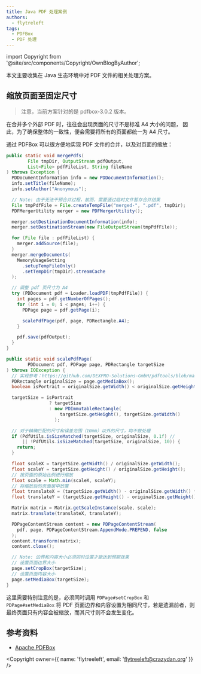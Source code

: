 ```yaml
---
title: Java PDF 处理案例
authors:
  - flytreleft
tags:
  - PDFBox
  - PDF 处理
---
```


import Copyright from '@site/src/components/Copyright/OwnBlogByAuthor';

本文主要收集在 Java 生态环境中对 PDF 文件的相关处理方案。

<!-- more -->

## 缩放页面至固定尺寸

> 注意，当前方案针对的是 pdfbox-3.0.2 版本。

在合并多个外部 PDF 时，往往会出现页面的尺寸不是标准 A4 大小的问题，
因此，为了确保整体的一致性，便会需要将所有的页面都统一为 A4 尺寸。

通过 PDFBox 可以很方便地实现 PDF 文件的合并，以及对页面的缩放：

```java {75-78}
public static void mergePdfs(
        File tmpDir, OutputStream pdfOutput,
        List<File> pdfFileList, String fileName
) throws Exception {
  PDDocumentInformation info = new PDDocumentInformation();
  info.setTitle(fileName);
  info.setAuthor("Anonymous");

  // Note: 由于无法干预合并过程，故而，需要通过临时文件暂存合并结果
  File tmpPdfFile = File.createTempFile("merged-", ".pdf", tmpDir);
  PDFMergerUtility merger = new PDFMergerUtility();

  merger.setDestinationDocumentInformation(info);
  merger.setDestinationStream(new FileOutputStream(tmpPdfFile));

  for (File file : pdfFileList) {
    merger.addSource(file);
  }
  merger.mergeDocuments(
    MemoryUsageSetting
      .setupTempFileOnly()
      .setTempDir(tmpDir).streamCache
  );

  // 调整 pdf 页尺寸为 A4
  try (PDDocument pdf = Loader.loadPDF(tmpPdfFile)) {
    int pages = pdf.getNumberOfPages();
    for (int i = 0; i < pages; i++) {
      PDPage page = pdf.getPage(i);

      scalePdfPage(pdf, page, PDRectangle.A4);
    }

    pdf.save(pdfOutput);
  }
}

public static void scalePdfPage(
        PDDocument pdf, PDPage page, PDRectangle targetSize
) throws IOException {
  // 实现参考：https://github.com/DEXPRO-Solutions-GmbH/pdftools/blob/main/src/main/java/one/squeeze/pdftools/cli/cmds/FixPDFCommand.java
  PDRectangle originalSize = page.getMediaBox();
  boolean isPortrait = originalSize.getWidth() < originalSize.getHeight();

  targetSize = isPortrait
                ? targetSize
                : new PDImmutableRectangle(
                    targetSize.getHeight(), targetSize.getWidth()
                  );

  // 对于精确匹配的尺寸和误差范围（10mm）以外的尺寸，均不做处理
  if (PdfUtils.isSizeMatched(targetSize, originalSize, 0.1f) //
      || !PdfUtils.isSizeMatched(targetSize, originalSize, 10)) {
    return;
  }

  float scaleX = targetSize.getWidth() / originalSize.getWidth();
  float scaleY = targetSize.getHeight() / originalSize.getHeight();
  // 按页面的原始比例进行缩放
  float scale = Math.min(scaleX, scaleY);
  // 将缩放后的页面居中放置
  float translateX = (targetSize.getWidth() - originalSize.getWidth() * scale) / 2;
  float translateY = (targetSize.getHeight() - originalSize.getHeight() * scale) / 2;

  Matrix matrix = Matrix.getScaleInstance(scale, scale);
  matrix.translate(translateX, translateY);

  PDPageContentStream content = new PDPageContentStream(
    pdf, page, PDPageContentStream.AppendMode.PREPEND, false
  );
  content.transform(matrix);
  content.close();

  // Note: 边界和内容大小必须同时设置才能达到预期效果
  // 设置页面边界大小
  page.setCropBox(targetSize);
  // 设置页面内容大小
  page.setMediaBox(targetSize);
}
```

这里需要特别注意的是，必须同时调用 `PDPage#setCropBox` 和 `PDPage#setMediaBox`
将 PDF 页面边界和内容设置为相同尺寸，若是遗漏前者，则最终页面只有内容会被缩放，而其尺寸则不会发生变化。

## 参考资料

- [Apache PDFBox](https://pdfbox.apache.org/)

<Copyright
owner={{
    name: 'flytreeleft', email: 'flytreeleft@crazydan.org'
  }}
/>
